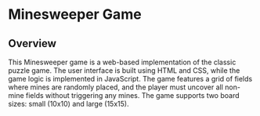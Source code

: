 # Minesweeper Game
## Overview
This Minesweeper game is a web-based implementation of the classic puzzle game. The user interface is built using HTML and CSS, while the game logic is implemented in JavaScript. The game features a grid of fields where mines are randomly placed, and the player must uncover all non-mine fields without triggering any mines. The game supports two board sizes: small (10x10) and large (15x15).
